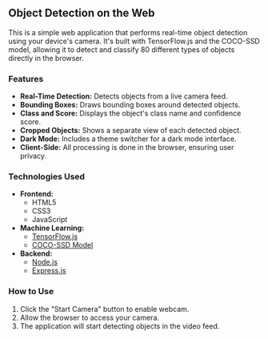 ## Object Detection on the Web

This is a simple web application that performs real-time object detection using your device's camera. It's built with TensorFlow.js and the COCO-SSD model, allowing it to detect and classify 80 different types of objects directly in the browser.

### Features

- **Real-Time Detection:** Detects objects from a live camera feed.
- **Bounding Boxes:** Draws bounding boxes around detected objects.
- **Class and Score:** Displays the object's class name and confidence score.
- **Cropped Objects:** Shows a separate view of each detected object.
- **Dark Mode:** Includes a theme switcher for a dark mode interface.
- **Client-Side:** All processing is done in the browser, ensuring user privacy.

### Technologies Used

- **Frontend:**
    - HTML5
    - CSS3
    - JavaScript
- **Machine Learning:**
    - [TensorFlow.js](https://www.tensorflow.org/js)
    - [COCO-SSD Model](https://github.com/tensorflow/tfjs-models/tree/master/coco-ssd)
- **Backend:**
    - [Node.js](https://nodejs.org/)
    - [Express.js](https://expressjs.com/)

### How to Use

1.  Click the "Start Camera" button to enable webcam.
2.  Allow the browser to access your camera.
3.  The application will start detecting objects in the video feed.